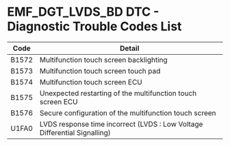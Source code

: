 # EMF_DGT_LVDS_BD DTC - Diagnostic Trouble Codes List

| Code | Detail |
| - | - |
| B1572 | Multifunction touch screen backlighting |
| B1573 | Multifunction touch screen touch pad |
| B1574 | Multifunction touch screen ECU |
| B1575 | Unexpected restarting of the multifunction touch screen ECU |
| B1576 | Secure configuration of the multifunction touch screen |
| U1FA0 | LVDS response time incorrect (LVDS : Low Voltage Differential Signalling) |
